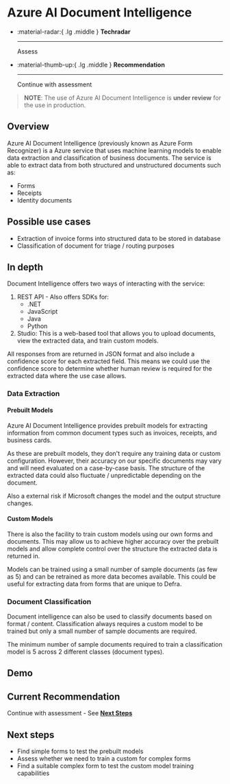# Azure AI Document Intelligence

<div class="grid cards" markdown>

-   :material-radar:{ .lg .middle } __Techradar__

    ---

    Assess

-   :material-thumb-up:{ .lg .middle } __Recommendation__

    ---

    Continue with assessment

</div>

> **NOTE**: The use of Azure AI Document Intelligence is **under review** for the use in production.

## Overview

Azure AI Document Intelligence (previously known as Azure Form Recognizer) is a Azure service that uses machine learning models to enable data extraction and classification of business documents. The service is able to extract data from both structured and unstructured documents such as:

- Forms
- Receipts
- Identity documents

## Possible use cases

- Extraction of invoice forms into structured data to be stored in database
- Classification of document for triage / routing purposes

## In depth

Document Intelligence offers two ways of interacting with the service:

1. REST API - Also offers SDKs for:
    - .NET
    - JavaScript
    - Java
    - Python
2. Studio: This is a web-based tool that allows you to upload documents, view the extracted data, and train custom models.

All responses from are returned in JSON format and also include a confidence score for each extracted field. This means we could use the confidence score to determine whether human review is required for the extracted data where the use case allows.

### Data Extraction

#### Prebuilt Models

Azure AI Document Intelligence provides prebuilt models for extracting information from common document types such as invoices, receipts, and business cards.

As these are prebuilt models, they don't require any training data or custom configuration. However, their accuracy on our specific documents may vary and will need evaluated on a case-by-case basis. The structure of the extracted data could also fluctuate / unpredictable depending on the document.

Also a external risk if Microsoft changes the model and the output structure changes.

#### Custom Models

There is also the facility to train custom models using our own forms and documents. This may allow us to achieve higher accuracy over the prebuilt models and allow complete control over the structure the extracted data is returned in.

Models can be trained using a small number of sample documents (as few as 5) and can be retrained as more data becomes available. This could be useful for extracting data from forms that are unique to Defra.

### Document Classification

Document intelligence can also be used to classify documents based on format / content. Classification always requires a custom model to be trained but only a small number of sample documents are required.

The minimum number of sample documents required to train a classification model is 5 across 2 different classes (document types).

## Demo

## Current Recommendation

Continue with assessment - See [**Next Steps**](#next-steps)

## Next steps

- Find simple forms to test the prebuilt models
- Assess whether we need to train a custom for complex forms
- Find a suitable complex form to test the custom model training capabilities
